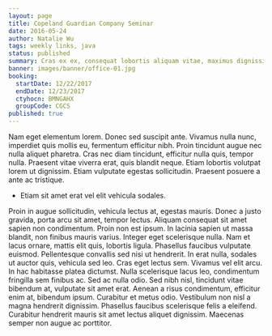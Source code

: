 ```yaml
---
layout: page
title: Copeland Guardian Company Seminar
date: 2016-05-24
author: Natalie Wu
tags: weekly links, java
status: published
summary: Cras ex ex, consequat lobortis aliquam vitae, maximus dignissim.
banner: images/banner/office-01.jpg
booking:
  startDate: 12/22/2017
  endDate: 12/23/2017
  ctyhocn: BMNGAHX
  groupCode: CGCS
published: true
---
```

Nam eget elementum lorem. Donec sed suscipit ante. Vivamus nulla nunc, imperdiet quis mollis eu, fermentum efficitur nibh. Proin tincidunt augue nec nulla aliquet pharetra. Cras nec diam tincidunt, efficitur nulla quis, tempor nulla. Praesent vitae viverra erat, quis blandit neque. Etiam lobortis volutpat lorem ut dignissim. Etiam vulputate egestas sollicitudin. Praesent posuere a ante ac tristique.

* Etiam sit amet erat vel elit vehicula sodales.

Proin in augue sollicitudin, vehicula lectus at, egestas mauris. Donec a justo gravida, porta arcu sit amet, tempor lectus. Aliquam consequat sit amet sapien non condimentum. Proin non est ipsum. In lacinia sapien ut massa blandit, non finibus mauris varius. Integer eget scelerisque nulla. Nam et lacus ornare, mattis elit quis, lobortis ligula. Phasellus faucibus vulputate euismod. Pellentesque convallis sed nisi ut hendrerit. In erat nulla, sodales ut auctor quis, vehicula sed leo. Cras eget lectus sem. Vivamus vel elit arcu.
In hac habitasse platea dictumst. Nulla scelerisque lacus leo, condimentum fringilla sem finibus ac. Sed ac nulla odio. Sed nibh nisl, tincidunt vitae bibendum at, vulputate sit amet erat. Aenean a risus condimentum, efficitur enim at, bibendum ipsum. Curabitur et metus odio. Vestibulum non nisl a magna hendrerit dignissim. Phasellus faucibus scelerisque felis a eleifend. Curabitur hendrerit mauris sit amet lectus aliquet dignissim. Maecenas semper non augue ac porttitor.
